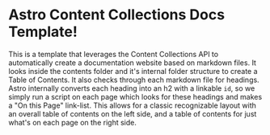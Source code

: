 # Astro Content Collections Docs Template!

This is a template that leverages the Content Collections API to automatically create a documentation website based on markdown files. It looks inside the contents folder and it's internal folder structure to create a Table of Contents. It also checks through each markdown file for headings. Astro internally converts each heading into an h2 with a linkable `id`, so we simply run a script on each page which looks for these headings and makes a "On this Page" link-list. This allows for a classic recognizable layout with an overall table of contents on the left side, and a table of contents for just what's on each page on the right side.
